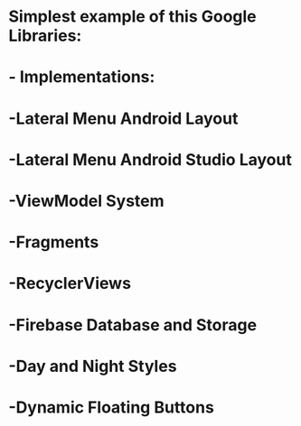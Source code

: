# Simplest example of this Google Libraries:
#
#
#       - Implementations:
#
#             -Lateral Menu Android Layout
#             -Lateral Menu Android Studio Layout
#             -ViewModel System
#             -Fragments
#             -RecyclerViews
#             -Firebase Database and Storage
#             -Day and Night Styles
#             -Dynamic Floating Buttons
#
#
#
#
#
